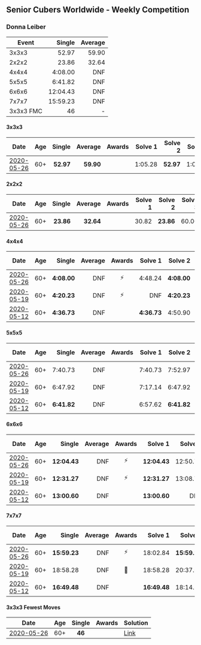 ## Senior Cubers Worldwide - Weekly Competition
### Donna Leiber

| Event | Single | Average |
| -- | --: | --: |
| 3x3x3 | 52.97 | 59.90 |
| 2x2x2 | 23.86 | 32.64 |
| 4x4x4 | 4:08.00 | DNF |
| 5x5x5 | 6:41.82 | DNF |
| 6x6x6 | 12:04.43 | DNF |
| 7x7x7 | 15:59.23 | DNF |
| 3x3x3 FMC | 46 | - |

#### 3x3x3

| Date | Age | Single | Average | Awards | Solve 1 | Solve 2 | Solve 3 | Solve 4 | Solve 5 | Video |
| :--: | :--: | --: | --: | :--: | --: | --: | --: | --: | --: | :-- |
| [2020-05-26](../3x3x3/results/2020-05-26.md) | 60+ | **52.97** | **59.90** |  | 1:05.28 | **52.97** | 1:09.73 | 54.84 | 59.57 | [Link](https://www.facebook.com/events/688407551989463/permalink/690851241745094/) |


#### 2x2x2

| Date | Age | Single | Average | Awards | Solve 1 | Solve 2 | Solve 3 | Solve 4 | Solve 5 | Video |
| :--: | :--: | --: | --: | :--: | --: | --: | --: | --: | --: | :-- |
| [2020-05-26](../2x2x2/results/2020-05-26.md) | 60+ | **23.86** | **32.64** |  | 30.82 | **23.86** | 60.00 | 42.99 | 24.12 | [Link](https://www.facebook.com/events/688407551989463/permalink/690853598411525/) |


#### 4x4x4

| Date | Age | Single | Average | Awards | Solve 1 | Solve 2 | Solve 3 | Solve 4 | Solve 5 | Video |
| :--: | :--: | --: | --: | :--: | --: | --: | --: | --: | --: | :-- |
| [2020-05-26](../4x4x4/results/2020-05-26.md) | 60+ | **4:08.00** | DNF | ⚡ | 4:48.24 | **4:08.00** | DNS | DNS | DNS | [Link](https://www.facebook.com/events/637852836799991/permalink/640053636579911/) |
| [2020-05-19](../4x4x4/results/2020-05-19.md) | 60+ | **4:20.23** | DNF | ⚡ | DNF | **4:20.23** | DNS | DNS | DNS | [Link](https://www.facebook.com/events/201300894172579/permalink/204799933822675/) |
| [2020-05-12](../4x4x4/results/2020-05-12.md) | 60+ | **4:36.73** | DNF |  | **4:36.73** | 4:50.90 | DNS | DNS | DNS | [Link](https://www.facebook.com/events/276138643524223/permalink/278589039945850/) |


#### 5x5x5

| Date | Age | Single | Average | Awards | Solve 1 | Solve 2 | Solve 3 | Solve 4 | Solve 5 | Video |
| :--: | :--: | --: | --: | :--: | --: | --: | --: | --: | --: | :-- |
| [2020-05-26](../5x5x5/results/2020-05-26.md) | 60+ | 7:40.73 | DNF |  | 7:40.73 | 7:52.97 | DNS | DNS | DNS | [Link](https://www.facebook.com/events/637852836799991/permalink/640054219913186/) |
| [2020-05-19](../5x5x5/results/2020-05-19.md) | 60+ | 6:47.92 | DNF |  | 7:17.14 | 6:47.92 | DNS | DNS | DNS | [Link](https://www.facebook.com/events/201300894172579/permalink/204800883822580/) |
| [2020-05-12](../5x5x5/results/2020-05-12.md) | 60+ | **6:41.82** | DNF |  | 6:57.62 | **6:41.82** | DNS | DNS | DNS | [Link](https://www.facebook.com/events/276138643524223/permalink/278589523279135/) |


#### 6x6x6

| Date | Age | Single | Average | Awards | Solve 1 | Solve 2 | Solve 3 | Video |
| :--: | :--: | --: | --: | :--: | --: | --: | --: | :-- |
| [2020-05-26](../6x6x6/results/2020-05-26.md) | 60+ | **12:04.43** | DNF | ⚡ | **12:04.43** | 12:50.73 | DNS | [Link](https://www.facebook.com/events/637852836799991/permalink/640054709913137/) |
| [2020-05-19](../6x6x6/results/2020-05-19.md) | 60+ | **12:31.27** | DNF | ⚡ | **12:31.27** | 13:08.78 | DNS | [Link](https://www.facebook.com/events/201300894172579/permalink/204801310489204/) |
| [2020-05-12](../6x6x6/results/2020-05-12.md) | 60+ | **13:00.60** | DNF |  | **13:00.60** | DNF | DNS | [Link](https://www.facebook.com/events/276138643524223/permalink/278590013279086/) |


#### 7x7x7

| Date | Age | Single | Average | Awards | Solve 1 | Solve 2 | Solve 3 | Video |
| :--: | :--: | --: | --: | :--: | --: | --: | --: | :-- |
| [2020-05-26](../7x7x7/results/2020-05-26.md) | 60+ | **15:59.23** | DNF | ⚡ | 18:02.84 | **15:59.23** | DNS | [Link](https://www.facebook.com/events/637852836799991/permalink/640055109913097/) |
| [2020-05-19](../7x7x7/results/2020-05-19.md) | 60+ | 18:58.28 | DNF | 🥉 | 18:58.28 | 20:37.07 | DNS | [Link](https://www.facebook.com/events/201300894172579/permalink/204801627155839/) |
| [2020-05-12](../7x7x7/results/2020-05-12.md) | 60+ | **16:49.48** | DNF |  | **16:49.48** | 18:14.63 | DNS | [Link](https://www.facebook.com/events/276138643524223/permalink/278590303279057/) |


#### 3x3x3 Fewest Moves

| Date | Age | Single | Awards | Solution |
| :--: | :--: | :--: | :--: | :-- |
| [2020-05-26](../fmc/results/2020-05-26.md) | 60+ | **46** |  | [Link](https://www.facebook.com/events/2622968941252005/permalink/2623457794536453/) |


<!-- Global site tag (gtag.js) - Google Analytics -->
<script async src="https://www.googletagmanager.com/gtag/js?id=UA-86348435-3"></script>
<script>window.dataLayer = window.dataLayer || []; function gtag() {dataLayer.push(arguments);} gtag('js', new Date()); gtag('config', 'UA-86348435-3');</script>
